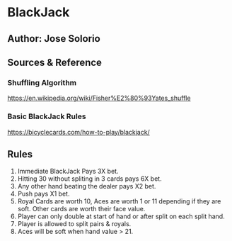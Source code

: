 # BlackJack

## Author: Jose Solorio

## Sources & Reference

### Shuffling Algorithm
https://en.wikipedia.org/wiki/Fisher%E2%80%93Yates_shuffle 

### Basic BlackJack Rules
https://bicyclecards.com/how-to-play/blackjack/

## Rules
1. Immediate BlackJack Pays 3X bet.
2. Hitting 30 without spliting in 3 cards pays 6X bet.
3. Any other hand beating the dealer pays X2 bet.
4. Push pays X1 bet.
4. Royal Cards are worth 10, Aces are worth 1 or 11 depending if they are soft. Other cards are worth their face value.
5. Player can only double at start of hand or after split on each split hand.
6. Player is allowed to split pairs & royals.
7. Aces will be soft when hand value > 21.
